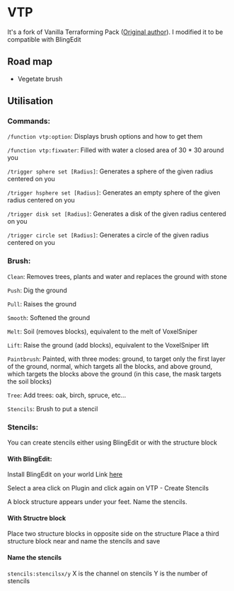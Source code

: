 # VTP

It's a fork of Vanilla Terraforming Pack ([Original author](https://www.planetminecraft.com/mod/vanilla-terraforming-pack-datapack-4124905/)).
I modified it to be compatible with BlingEdit

## Road map

* Vegetate brush

## Utilisation

### Commands:
`/function vtp:option`: Displays brush options and how to get them

`/function vtp:fixwater`: Filled with water a closed area of 30 * 30 around you

`/trigger sphere set [Radius]`: Generates a sphere of the given radius centered on you

`/trigger hsphere set [Radius]`: Generates an empty sphere of the given radius centered on you

`/trigger disk set [Radius]`: Generates a disk of the given radius centered on you

`/trigger circle set [Radius]`: Generates a circle of the given radius centered on you


### Brush:
`Clean`: Removes trees, plants and water and replaces the ground with stone

`Push`: Dig the ground

`Pull`: Raises the ground

`Smooth`: Softened the ground

`Melt`: Soil (removes blocks), equivalent to the melt of VoxelSniper

`Lift`: Raise the ground (add blocks), equivalent to the VoxelSniper lift

`Paintbrush`: Painted, with three modes: ground, to target only the first layer of the ground, normal, which targets all the blocks, and above ground, which targets the blocks above the ground (in this case, the mask targets the soil blocks)

`Tree`: Add trees: oak, birch, spruce, etc...

`Stencils`: Brush to put a stencil

### Stencils:

You can create stencils either using BlingEdit or with the structure block

#### With BlingEdit:

Install BlingEdit on your world Link [here](https://drive.google.com/file/d/1XgJ2_PHpiAnWSMkLqOwht88zwJG0AVeK/view)

Select a area click on Plugin and click again on VTP - Create Stencils

A block structure appears under your feet. Name the stencils.

#### With Structre block

Place two structure blocks in opposite side on the structure
Place a third structure block near and name the stencils and save

#### Name the stencils
`stencils:stencilsx/y`
X is the channel on stencils
Y is the number of stencils
